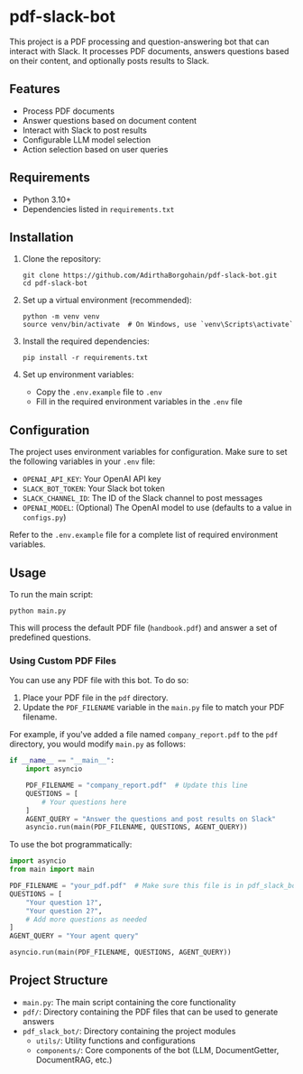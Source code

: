 # pdf-slack-bot

This project is a PDF processing and question-answering bot that can interact with Slack. It processes PDF documents,
answers questions based on their content, and optionally posts results to Slack.

## Features

- Process PDF documents
- Answer questions based on document content
- Interact with Slack to post results
- Configurable LLM model selection
- Action selection based on user queries

## Requirements

- Python 3.10+
- Dependencies listed in `requirements.txt`

## Installation

1. Clone the repository:
   ```
   git clone https://github.com/AdirthaBorgohain/pdf-slack-bot.git
   cd pdf-slack-bot
   ```

2. Set up a virtual environment (recommended):
   ```
   python -m venv venv
   source venv/bin/activate  # On Windows, use `venv\Scripts\activate`
   ```

3. Install the required dependencies:
   ```
   pip install -r requirements.txt
   ```

4. Set up environment variables:
    - Copy the `.env.example` file to `.env`
    - Fill in the required environment variables in the `.env` file

## Configuration

The project uses environment variables for configuration. Make sure to set the following variables in your `.env` file:

- `OPENAI_API_KEY`: Your OpenAI API key
- `SLACK_BOT_TOKEN`: Your Slack bot token
- `SLACK_CHANNEL_ID`: The ID of the Slack channel to post messages
- `OPENAI_MODEL`: (Optional) The OpenAI model to use (defaults to a value in `configs.py`)

Refer to the `.env.example` file for a complete list of required environment variables.

## Usage

To run the main script:

```
python main.py
```

This will process the default PDF file (`handbook.pdf`) and answer a set of predefined questions.

### Using Custom PDF Files

You can use any PDF file with this bot. To do so:

1. Place your PDF file in the `pdf` directory.
2. Update the `PDF_FILENAME` variable in the `main.py` file to match your PDF filename.

For example, if you've added a file named `company_report.pdf` to the `pdf` directory, you would
modify `main.py` as follows:

```python
if __name__ == "__main__":
    import asyncio

    PDF_FILENAME = "company_report.pdf"  # Update this line
    QUESTIONS = [
        # Your questions here
    ]
    AGENT_QUERY = "Answer the questions and post results on Slack"
    asyncio.run(main(PDF_FILENAME, QUESTIONS, AGENT_QUERY))
```

To use the bot programmatically:

```python
import asyncio
from main import main

PDF_FILENAME = "your_pdf.pdf"  # Make sure this file is in pdf_slack_bot/pdf directory
QUESTIONS = [
    "Your question 1?",
    "Your question 2?",
    # Add more questions as needed
]
AGENT_QUERY = "Your agent query"

asyncio.run(main(PDF_FILENAME, QUESTIONS, AGENT_QUERY))
```

## Project Structure

- `main.py`: The main script containing the core functionality
- `pdf/`: Directory containing the PDF files that can be used to generate answers
- `pdf_slack_bot/`: Directory containing the project modules
    - `utils/`: Utility functions and configurations
    - `components/`: Core components of the bot (LLM, DocumentGetter, DocumentRAG, etc.)